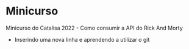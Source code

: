 # Minicurso
Minicurso do Catalisa 2022 - Como consumir a API do Rick And Morty

- Inserindo uma nova linha e aprendendo a utilizar o git